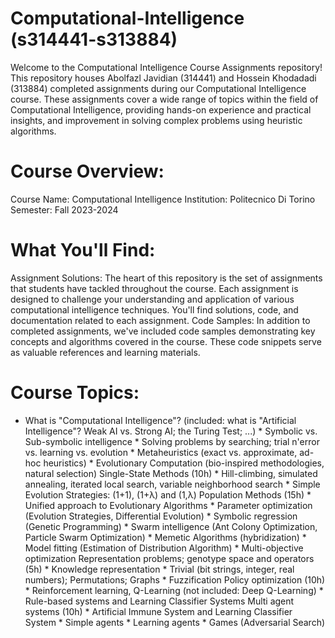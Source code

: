 # Computational-Intelligence (s314441-s313884)

Welcome to the Computational Intelligence Course Assignments repository! This repository houses Abolfazl Javidian (314441) and Hossein Khodadadi (313884) completed assignments during our Computational Intelligence course. These assignments cover a wide range of topics within the field of Computational Intelligence, providing hands-on experience and practical insights, and improvement in solving complex problems using heuristic algorithms.

<h1><b>Course Overview:</b></h1>

Course Name: Computational Intelligence
Institution: Politecnico Di Torino
Semester: Fall 2023-2024

<h1><b>What You'll Find:</b></h1>

Assignment Solutions: The heart of this repository is the set of assignments that students have tackled throughout the course. Each assignment is designed to challenge your understanding and application of various computational intelligence techniques. You'll find solutions, code, and documentation related to each assignment.
Code Samples: In addition to completed assignments, we've included code samples demonstrating key concepts and algorithms covered in the course. These code snippets serve as valuable references and learning materials.

<h1><b>Course Topics:</b></h1>

* What is "Computational Intelligence"? (included: what is "Artificial Intelligence"? Weak AI vs. Strong AI; the Turing Test; ...) * Symbolic vs. Sub-symbolic intelligence * Solving problems by searching; trial n'error vs. learning vs. evolution * Metaheuristics (exact vs. approximate, ad-hoc heuristics) * Evolutionary Computation (bio-inspired methodologies, natural selection) Single-State Methods (10h) * Hill-climbing, simulated annealing, iterated local search, variable neighborhood search * Simple Evolution Strategies: (1+1), (1+λ) and (1,λ) Population Methods (15h) * Unified approach to Evolutionary Algorithms * Parameter optimization (Evolution Strategies, Differential Evolution) * Symbolic regression (Genetic Programming) * Swarm intelligence (Ant Colony Optimization, Particle Swarm Optimization) * Memetic Algorithms (hybridization) * Model fitting (Estimation of Distribution Algorithm) * Multi-objective optimization Representation problems; genotype space and operators (5h) * Knowledge representation * Trivial (bit strings, integer, real numbers); Permutations; Graphs * Fuzzification Policy optimization (10h) * Reinforcement learning, Q-Learning (not included: Deep Q-Learning) * Rule-based systems and Learning Classifier Systems Multi agent systems (10h) * Artificial Immune System and Learning Classifier System * Simple agents * Learning agents * Games (Adversarial Search)
